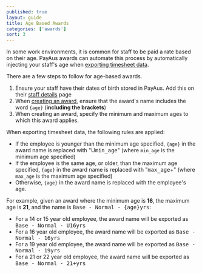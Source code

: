 ```yaml
---
published: true
layout: guide
title: Age Based Awards
categories: ['awards']
sort: 3
---
```


In some work environments, it is common for staff to be paid a rate based on their age. PayAus awards can automate this process by automatically injecting your staff's age when [exporting timesheet data](../timesheets/exports).

There are a few steps to follow for age-based awards.

1. Ensure your staff have their dates of birth stored in PayAus. Add this on their [staff details](../../staff/team/) page
2. When [creating an award](../creating-awards/), ensure that the award's name includes the word `{age}` (**including the brackets**)
3. When creating an award, specify the minimum and maximum ages to which this award applies.

When exporting timesheet data, the following rules are applied:

* If the employee is younger than the minimum age specified, `{age}` in the award name is replaced with "U<tt>min_age</tt>" (where `min_age` is the minimum age specified)
* If the employee is the same age, or older, than the maximum age specified, `{age}` in the award name is replaced with "<tt>max_age</tt>+" (where `max_age` is the maximum age specified)
* Otherwise, `{age}` in the award name is replaced with the employee's age.

For example, given an award where the minimum age is **16**, the maximum age is **21**, and the name is <tt>Base - Normal - {age}yrs</tt>:
* For a 14 or 15 year old employee, the award name will be exported as <tt>Base - Normal - U16yrs</tt>
* For a 16 year old employee, the award name will be exported as <tt>Base - Normal - 16yrs</tt>
* For a 19 year old employee, the award name will be exported as <tt>Base - Normal - 19yrs</tt>
* For a 21 or 22 year old employee, the award name will be exported as <tt>Base - Normal - 21+yrs</tt>